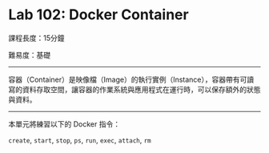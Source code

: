 # Lab 102: Docker Container

課程長度：15分鐘

難易度：基礎

----

容器（Container）是映像檔（Image）的執行實例（Instance），容器帶有可讀寫的資料存取空間，讓容器的作業系統與應用程式在運行時，可以保存額外的狀態與資料。

----

本單元將練習以下的 Docker 指令：

`create`, `start`, `stop`, `ps`, `run`, `exec`, `attach`, `rm`
